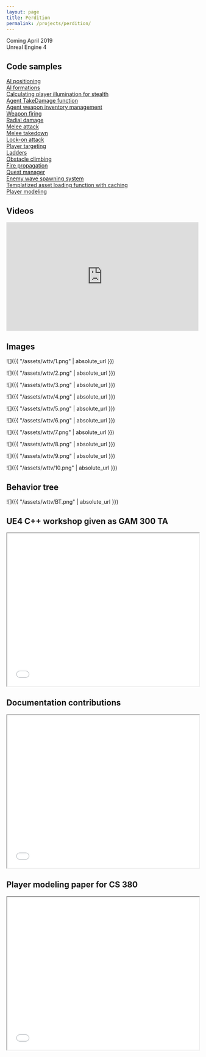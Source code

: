 ```yaml
---
layout: page
title: Perdition
permalink: /projects/perdition/
---
```


Coming April 2019
<br>Unreal Engine 4

<h2><strong>Code samples</strong></h2>

[AI positioning](https://github.com/samuelschimmel/perdition/blob/master/AIPositioning.cpp)<br>
[AI formations](https://github.com/samuelschimmel/perdition/blob/master/AIFormations.cpp)<br>
[Calculating player illumination for stealth](https://github.com/samuelschimmel/perdition/blob/master/CamoIndex.cpp)<br>
[Agent TakeDamage function](https://github.com/samuelschimmel/perdition/blob/master/AgentTakeDamage.cpp)<br>
[Agent weapon inventory management](https://github.com/samuelschimmel/perdition/blob/master/AgentWeaponInventoryManagement.cpp)<br>
[Weapon firing](https://github.com/samuelschimmel/perdition/blob/master/WeaponFiring.cpp)<br>
[Radial damage](https://github.com/samuelschimmel/perdition/blob/master/RadialDamage.cpp)<br>
[Melee attack](https://github.com/samuelschimmel/perdition/blob/master/MeleeAttacks.cpp)<br>
[Melee takedown](https://github.com/samuelschimmel/perdition/blob/master/MeleeTakedown.cpp)<br>
[Lock-on attack](https://github.com/samuelschimmel/perdition/blob/master/LockOnAttack.cpp)<br>
[Player targeting](https://github.com/samuelschimmel/perdition/blob/master/PlayerTargeting.cpp)<br>
[Ladders](https://github.com/samuelschimmel/perdition/blob/master/Ladders.cpp)<br>
[Obstacle climbing](https://github.com/samuelschimmel/perdition/blob/master/ObstacleClimbing.cpp)<br>
[Fire propagation](https://github.com/samuelschimmel/perdition/blob/master/DamageVolume.cpp)<br>
[Quest manager](https://github.com/samuelschimmel/perdition/blob/master/QuestManager.cpp)<br>
[Enemy wave spawning system](https://github.com/samuelschimmel/perdition/blob/master/Encounter.cpp)<br>
[Templatized asset loading function with caching](https://github.com/samuelschimmel/perdition/blob/master/GetAsset.cpp)<br>
[Player modeling](https://github.com/samuelschimmel/perdition/blob/master/PlayerModeling.cpp)<br>

<h2><strong>Videos</strong></h2>

<div style="padding:56.25% 0 0 0;position:relative;"><iframe src="https://player.vimeo.com/video/284635802?portrait=0" style="position:absolute;top:0;left:0;width:100%;height:100%;" frameborder="0" webkitallowfullscreen mozallowfullscreen allowfullscreen></iframe></div><script src="https://player.vimeo.com/api/player.js"></script>

<h2><strong>Images</strong></h2>

![]({{ "/assets/wttv/1.png" | absolute_url }})

![]({{ "/assets/wttv/2.png" | absolute_url }})

![]({{ "/assets/wttv/3.png" | absolute_url }})

![]({{ "/assets/wttv/4.png" | absolute_url }})

![]({{ "/assets/wttv/5.png" | absolute_url }})

![]({{ "/assets/wttv/6.png" | absolute_url }})

![]({{ "/assets/wttv/7.png" | absolute_url }})

![]({{ "/assets/wttv/8.png" | absolute_url }})

![]({{ "/assets/wttv/9.png" | absolute_url }})

![]({{ "/assets/wttv/10.png" | absolute_url }})

<h2><strong>Behavior tree</strong></h2>

![]({{ "/assets/wttv/BT.png" | absolute_url }})

<h2><strong>UE4 C++ workshop given as GAM 300 TA</strong></h2>

<iframe src="/assets/wttv/UE4Workshop.pdf" width="100%" height="400"></iframe>

<h2><strong>Documentation contributions</strong></h2>

<iframe src="/assets/wttv/docs.pdf" width="100%" height="400"></iframe>

<h2><strong>Player modeling paper for CS 380</strong></h2>

<iframe src="/assets/wttv/PlayerModeling.pdf" width="100%" height="400"></iframe>
